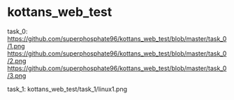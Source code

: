 # kottans_web_test

task_0:
   https://github.com/superphosphate96/kottans_web_test/blob/master/task_0/1.png 
   https://github.com/superphosphate96/kottans_web_test/blob/master/task_0/2.png 
   https://github.com/superphosphate96/kottans_web_test/blob/master/task_0/3.png 
   
task_1:
     kottans_web_test/task_1/linux1.png 
